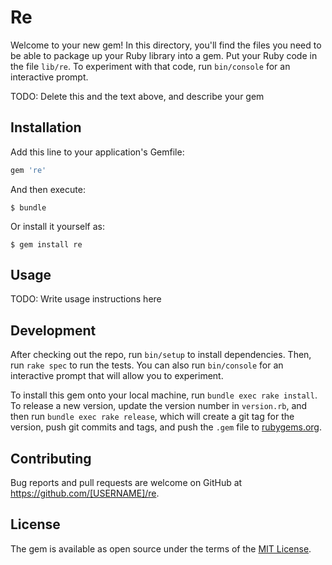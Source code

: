 # Re

Welcome to your new gem! In this directory, you'll find the files you need to be able to package up your Ruby library into a gem. Put your Ruby code in the file `lib/re`. To experiment with that code, run `bin/console` for an interactive prompt.

TODO: Delete this and the text above, and describe your gem

## Installation

Add this line to your application's Gemfile:

```ruby
gem 're'
```

And then execute:

    $ bundle

Or install it yourself as:

    $ gem install re

## Usage

TODO: Write usage instructions here

## Development

After checking out the repo, run `bin/setup` to install dependencies. Then, run `rake spec` to run the tests. You can also run `bin/console` for an interactive prompt that will allow you to experiment.

To install this gem onto your local machine, run `bundle exec rake install`. To release a new version, update the version number in `version.rb`, and then run `bundle exec rake release`, which will create a git tag for the version, push git commits and tags, and push the `.gem` file to [rubygems.org](https://rubygems.org).

## Contributing

Bug reports and pull requests are welcome on GitHub at https://github.com/[USERNAME]/re.


## License

The gem is available as open source under the terms of the [MIT License](http://opensource.org/licenses/MIT).

